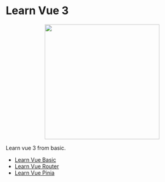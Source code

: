 # Learn Vue 3
<p align="center"><img src="https://router.vuejs.org/logo.svg" width="300"></p>

Learn vue 3 from basic.

- [Learn Vue Basic](https://github.com/dickidarmawansaputra/learn-vue-basic)
- [Learn Vue Router](https://github.com/dickidarmawansaputra/learn-vue-router)
- [Learn Vue Pinia]()
